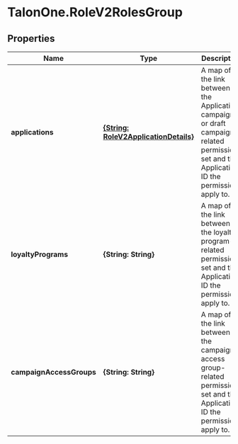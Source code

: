 # TalonOne.RoleV2RolesGroup

## Properties

Name | Type | Description | Notes
------------ | ------------- | ------------- | -------------
**applications** | [**{String: RoleV2ApplicationDetails}**](RoleV2ApplicationDetails.md) | A map of the link between the Application, campaign, or draft campaign-related permission set and the Application ID the permissions apply to. | [optional] 
**loyaltyPrograms** | **{String: String}** | A map of the link between the loyalty program-related permission set and the Application ID the permissions apply to. | [optional] 
**campaignAccessGroups** | **{String: String}** | A map of the link between the campaign access group-related permission set and the Application ID the permissions apply to. | [optional] 


